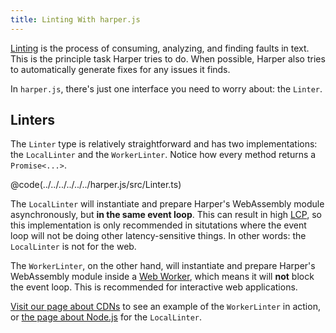 ```yaml
---
title: Linting With harper.js
---
```


[Linting](<https://en.wikipedia.org/wiki/Lint_(software)>) is the process of consuming, analyzing, and finding faults in text.
This is the principle task Harper tries to do.
When possible, Harper also tries to automatically generate fixes for any issues it finds.

In `harper.js`, there's just one interface you need to worry about: the `Linter`.

## Linters

The `Linter` type is relatively straightforward and has two implementations: the `LocalLinter` and the `WorkerLinter`.
Notice how every method returns a `Promise<...>`.

@code(../../../../../../harper.js/src/Linter.ts)

The `LocalLinter` will instantiate and prepare Harper's WebAssembly module asynchronously, but **in the same event loop**.
This can result in high [LCP](https://developer.mozilla.org/en-US/docs/Glossary/Largest_contentful_paint), so this implementation is only recommended in situtations where the event loop will not be doing other latency-sensitive things.
In other words: the `LocalLinter` is not for the web.

The `WorkerLinter`, on the other hand, will instantiate and prepare Harper's WebAssembly module inside a [Web Worker](https://developer.mozilla.org/en-US/docs/Web/API/Web_Workers_API), which means it will **not** block the event loop.
This is recommended for interactive web applications.

[Visit our page about CDNs](./CDN) to see an example of the `WorkerLinter` in action, or [the page about Node.js](./node) for the `LocalLinter`.

